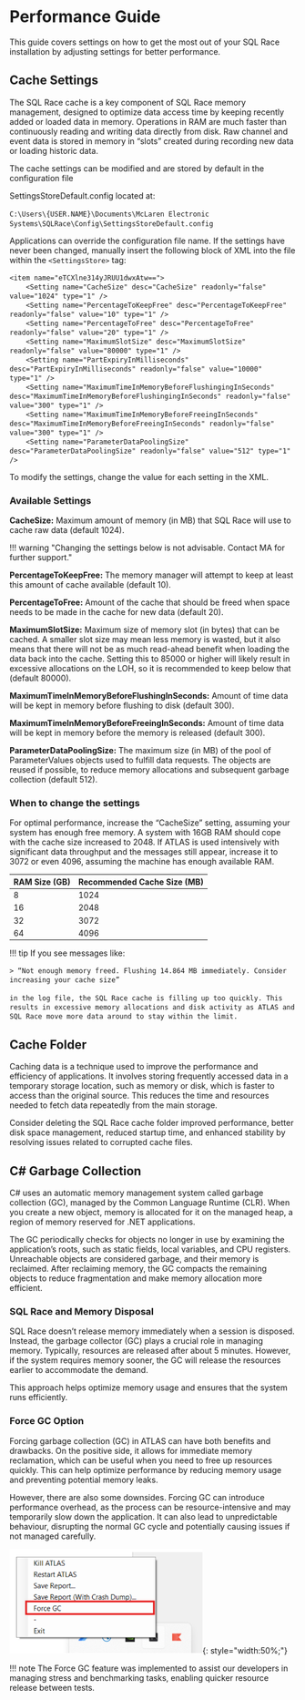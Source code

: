 # Performance Guide

This guide covers settings on how to get the most out of your SQL Race installation by adjusting settings for better performance. 

## Cache Settings

The SQL Race cache is a key component of SQL Race memory management, designed to optimize data access time by keeping recently added or loaded data in memory. Operations in RAM are much faster than continuously reading and writing data directly from disk. Raw channel and event data is stored in memory in “slots” created during recording new data or loading historic data.

The cache settings can be modified and are stored by default in the configuration file 

SettingsStoreDefault.config located at:

`C:\Users\{USER.NAME}\Documents\McLaren Electronic Systems\SQLRace\Config\SettingsStoreDefault.config`

Applications can override the configuration file name. If the settings have never been changed, manually insert the following block of XML into the file within the `<SettingsStore>` tag:

```
<item name="eTCXlne314yJRUU1dwxAtw==">
    <Setting name="CacheSize" desc="CacheSize" readonly="false" value="1024" type="1" />
    <Setting name="PercentageToKeepFree" desc="PercentageToKeepFree" readonly="false" value="10" type="1" />
    <Setting name="PercentageToFree" desc="PercentageToFree" readonly="false" value="20" type="1" />
    <Setting name="MaximumSlotSize" desc="MaximumSlotSize" readonly="false" value="80000" type="1" />
    <Setting name="PartExpiryInMilliseconds" desc="PartExpiryInMilliseconds" readonly="false" value="10000" type="1" />
    <Setting name="MaximumTimeInMemoryBeforeFlushingingInSeconds" desc="MaximumTimeInMemoryBeforeFlushingingInSeconds" readonly="false" value="300" type="1" />
    <Setting name="MaximumTimeInMemoryBeforeFreeingInSeconds" desc="MaximumTimeInMemoryBeforeFreeingInSeconds" readonly="false" value="300" type="1" />
    <Setting name="ParameterDataPoolingSize" desc="ParameterDataPoolingSize" readonly="false" value="512" type="1" />
```

 To modify the settings, change the value for each setting in the XML.

### Available Settings

**CacheSize:** Maximum amount of memory (in MB) that SQL Race will use to cache raw data (default 1024).

!!! warning "Changing the settings below is not advisable. Contact MA for further support."

**PercentageToKeepFree:** The memory manager will attempt to keep at least this amount of cache available 
(default 10). 

**PercentageToFree:** Amount of the cache that should be freed when space needs to be made in the cache for 
new data (default 20).

**MaximumSlotSize:** Maximum size of memory slot (in bytes) that can be cached. A smaller slot size may mean 
less memory is wasted, but it also means that there will not be as much read-ahead benefit when loading the 
data back into the cache. Setting this to 85000 or higher will likely result in excessive allocations on the LOH, so 
it is recommended to keep below that (default 80000). 

**MaximumTimeInMemoryBeforeFlushingInSeconds:** Amount of time data will be kept in memory before flushing 
to disk (default 300). 

**MaximumTimeInMemoryBeforeFreeingInSeconds:** Amount of time data will be kept in memory before the 
memory is released (default 300). 

**ParameterDataPoolingSize:** The maximum size (in MB) of the pool of ParameterValues objects used to fulfill 
data requests. The objects are reused if possible, to reduce memory allocations and subsequent garbage 
collection (default 512).

### When to change the settings

For optimal performance, increase the “CacheSize” setting, assuming your system has enough free memory. A 
system with 16GB RAM should cope with the cache size increased to 2048. If ATLAS is used intensively with 
significant data throughput and the messages still appear, increase it to 3072 or even 4096, assuming the 
machine has enough available RAM.

| RAM Size (GB) | Recommended Cache Size (MB) |
|---------------|-----------------------------|
| 8             | 1024                        |
| 16            | 2048                        |
| 32            | 3072                        |
| 64            | 4096                        |

!!! tip
    If you see messages like: 
    
    > “Not enough memory freed. Flushing 14.864 MB immediately. Consider increasing your cache size” 
    
    in the log file, the SQL Race cache is filling up too quickly. This results in excessive memory allocations and disk activity as ATLAS and SQL Race move more data around to stay within the limit.

## Cache Folder

Caching data is a technique used to improve the performance and efficiency of applications. It involves storing frequently accessed data in a temporary storage location, such as memory or disk, which is faster to access than the original source. This reduces the time and resources needed to fetch data repeatedly from the main storage.

Consider deleting the SQL Race cache folder improved performance, better disk space management, reduced startup time, and enhanced stability by resolving issues related to corrupted cache files.

## C# Garbage Collection

C# uses an automatic memory management system called garbage collection (GC), managed by the Common Language Runtime (CLR). When you create a new object, memory is allocated for it on the managed heap, a region of memory reserved for .NET applications. 

The GC periodically checks for objects no longer in use by examining the application’s roots, such as static fields, local variables, and CPU registers. Unreachable objects are considered garbage, and their memory is reclaimed. After reclaiming memory, the GC compacts the remaining objects to reduce fragmentation and make memory 
allocation more efficient.

### SQL Race and Memory Disposal

SQL Race doesn’t release memory immediately when a session is disposed. Instead, the garbage collector (GC) plays a crucial role in managing memory. Typically, resources are released after about 5 minutes. However, if the system requires memory sooner, the GC will release the resources earlier to accommodate the demand. 

This approach helps optimize memory usage and ensures that the system runs efficiently.

### Force GC Option

Forcing garbage collection (GC) in ATLAS can have both benefits and drawbacks. On the positive side, it allows for immediate memory reclamation, which can be useful when you need to free up resources quickly. This can help optimize performance by reducing memory usage and preventing potential memory leaks.

However, there are also some downsides. Forcing GC can introduce performance overhead, as the process can be resource-intensive and may temporarily slow down the application. It can also lead to unpredictable behaviour, disrupting the normal GC cycle and potentially causing issues if not managed carefully.

![Force GC](assets/force_gc.png){: style="width:50%;"}

!!! note
    The Force GC feature was implemented to assist our developers in managing stress and benchmarking tasks, enabling quicker resource release between tests.